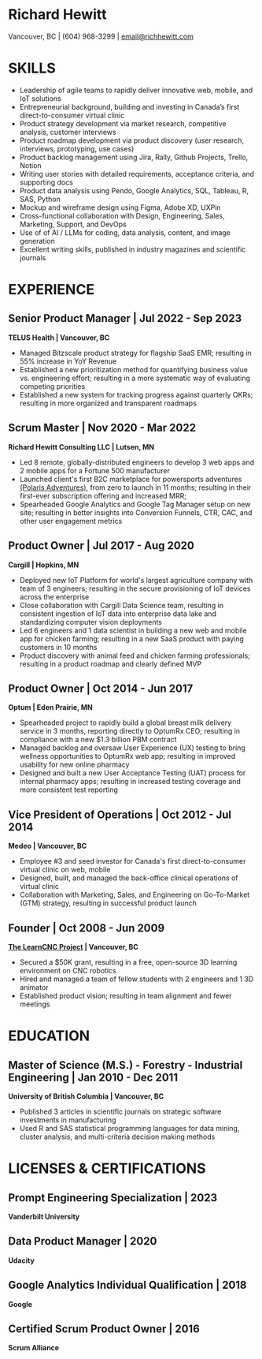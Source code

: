 # Richard Hewitt
Vancouver, BC | (604) 968-3299 | email@richhewitt.com

# SKILLS
* Leadership of agile teams to rapidly deliver innovative web, mobile, and IoT solutions
* Entrepreneurial background, building and investing in Canada’s first direct-to-consumer virtual clinic
* Product strategy development via market research, competitive analysis, customer interviews
* Product roadmap development via product discovery (user research, interviews, prototyping, use cases)
* Product backlog management using Jira, Rally, Github Projects, Trello, Notion
* Writing user stories with detailed requirements, acceptance criteria, and supporting docs
* Product data analysis using Pendo, Google Analytics, SQL, Tableau, R, SAS, Python
* Mockup and wireframe design using Figma, Adobe XD, UXPin
* Cross-functional collaboration with Design, Engineering, Sales, Marketing, Support, and DevOps
* Use of of AI / LLMs for coding, data analysis, content, and image generation
* Excellent writing skills, published in industry magazines and scientific journals

# EXPERIENCE
## Senior Product Manager | Jul 2022 - Sep 2023
**TELUS Health | Vancouver, BC**
* Managed Bitzscale product strategy for flagship SaaS EMR; resulting in 55% increase in YoY Revenue
* Established a new prioritization method for quantifying business value vs. engineering effort; resulting in a more systematic way of evaluating competing priorities
* Established a new system for tracking progress against quarterly OKRs; resulting in more organized and transparent roadmaps

## Scrum Master | Nov 2020 - Mar 2022
**Richard Hewitt Consulting LLC | Lutsen, MN**
* Led 8 remote, globally-distributed engineers to develop 3 web apps and 2 mobile apps for a Fortune 500 manufacturer
* Launched client's first B2C marketplace for powersports adventures [(Polaris Adventures)](https://adventures.polaris.com/), from zero to launch in 11 months; resulting in their first-ever subscription offering and increased MRR; 
* Spearheaded Google Analytics and Google Tag Manager setup on new site; resulting in better insights into Conversion Funnels, CTR, CAC, and other user engagement metrics

## Product Owner | Jul 2017 - Aug 2020
**Cargill | Hopkins, MN**
* Deployed new IoT Platform for world's largest agriculture company with team of 3 engineers; resulting in the secure provisioning of IoT devices across the enterprise
* Close collaboration with Cargill Data Science team, resulting in consistent ingestion of IoT data into enterprise data lake and standardizing computer vision deployments
* Led 6 engineers and 1 data scientist in building a new web and mobile app for chicken farming; resulting in a new SaaS product with paying customers in 10 months
* Product discovery with animal feed and chicken farming professionals; resulting in a product roadmap and clearly defined MVP

## Product Owner | Oct 2014 - Jun 2017
**Optum | Eden Prairie, MN**
* Spearheaded project to rapidly build a global breast milk delivery service in 3 months, reporting directly to OptumRx CEO; resulting in compliance with a new $1.3 billion PBM contract
* Managed backlog and oversaw User Experience (UX) testing to bring wellness opportunities to OptumRx web app; resulting in improved usability for new online pharmacy
* Designed and built a new User Acceptance Testing (UAT) process for internal pharmacy apps; resulting in increased testing coverage and more consistent test reporting

## Vice President of Operations | Oct 2012 - Jul 2014
**Medeo | Vancouver, BC**
* Employee #3 and seed investor for Canada's first direct-to-consumer virtual clinic on web, mobile
* Designed, built, and managed the back-office clinical operations of virtual clinic
* Collaboration with Marketing, Sales, and Engineering on Go-To-Market (GTM) strategy, resulting in successful product launch

## Founder | Oct 2008 - Jun 2009
**[The LearnCNC Project](https://github.com/richhewitt/learn-cnc) | Vancouver, BC**
* Secured a $50K grant, resulting in a free, open-source 3D learning environment on CNC robotics
* Hired and managed a team of fellow students with 2 engineers and 1 3D animator
* Established product vision; resulting in team alignment and fewer meetings

# EDUCATION
## Master of Science (M.S.) - Forestry - Industrial Engineering | Jan 2010 - Dec 2011
**University of British Columbia | Vancouver, BC**
* Published 3 articles in scientific journals on strategic software investments in manufacturing
* Used R and SAS statistical programming languages for data mining, cluster analysis, and multi-criteria decision making methods

# LICENSES & CERTIFICATIONS
## Prompt Engineering Specialization | 2023
**Vanderbilt University**

## Data Product Manager | 2020
**Udacity**

## Google Analytics Individual Qualification | 2018
**Google**

## Certified Scrum Product Owner | 2016
**Scrum Alliance**
